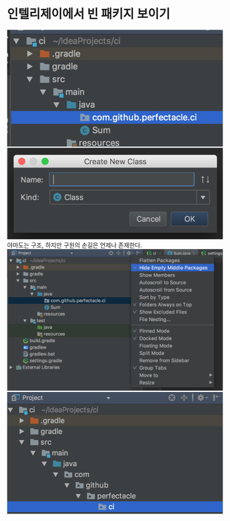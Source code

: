 # 인텔리제이에서 빈 패키지 보이기
![자바를 개발해봤으면 곶통이 보이는 구조](01.png)  
![내가 원하는 패키지가 아닌 최하위 패키지에 클래스가 들어가게 된다.](02.png)  
야마도는 구조, 하지만 구원의 손길은 언제나 존재한다.  
![저 톱니바퀴를 눌러서 hide empty 머시기를 클릭해주자.](03.png)  
![평화가 찾아왔다.](04.png)